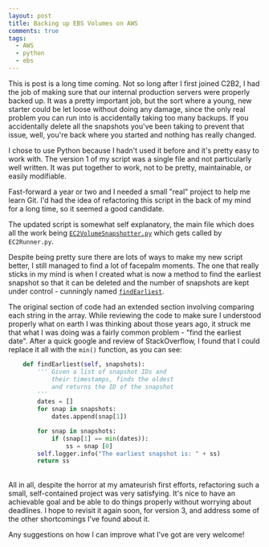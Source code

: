```yaml
---
layout: post
title: Backing up EBS Volumes on AWS
comments: true
tags: 
  - AWS
  - python
  - ebs
---
```


This is post is a long time coming. Not so long after I first joined C2B2, I had the job of making sure that our internal production servers were properly backed up. It was a pretty important job, but the sort where a young, new starter could be let loose without doing any damage, since the only real problem you can run into is accidentally taking too many backups. If you accidentally delete all the snapshots you've been taking to prevent that issue, well, you're back where you started and nothing has really changed.

I chose to use Python because I hadn't used it before and it's pretty easy to work with. The version 1 of my script was a single file and not particularly well written. It was put together to work, not to be pretty, maintainable, or easily modifiable.

Fast-forward a year or two and I needed a small "real" project to help me learn Git. I'd had the idea of refactoring this script in the back of my mind for a long time, so it seemed a good candidate.

The updated script is somewhat self explanatory, the main file which does all the work being [`EC2VolumeSnapshotter.py`](https://github.com/mikecroft/EC2VolumeSnapshotter/blob/master/EC2VolumeSnapshotter.py) which gets called by `EC2Runner.py`.

Despite being pretty sure there are lots of ways to make my new script better, I still managed to find a lot of facepalm moments. The one that really sticks in my mind is when I created what is now a method to find the earliest snapshot so that it can be deleted and the number of snapshots are kept under control - cunningly named [`findEarliest`](https://github.com/mikecroft/EC2VolumeSnapshotter/blob/master/EC2VolumeSnapshotter.py#L133).

The original section of code had an extended section involving comparing each string in the array. While reviewing the code to make sure I understood properly what on earth I was thinking about those years ago, it struck me that what I was doing was a fairly common problem - "find the earliest date". After a quick google and review of StackOverflow, I found that I could replace it all with the `min()` function, as you can see:

``` python
    def findEarliest(self, snapshots):
        ''' Given a list of snapshot IDs and
            their timestamps, finds the oldest
            and returns the ID of the snapshot
        '''
        dates = []
        for snap in snapshots:
            dates.append(snap[1])

        for snap in snapshots:
            if (snap[1] == min(dates)):
                ss = snap [0]
        self.logger.info("The earliest snapshot is: " + ss)
        return ss
```

&nbsp;  
All in all, despite the horror at my amateurish first efforts, refactoring such a small, self-contained project was very satisfying. It's nice to have an achievable goal and be able to do things properly without worrying about deadlines. I hope to revisit it again soon, for version 3, and address some of the other shortcomings I've found about it.

Any suggestions on how I can improve what I've got are very welcome!
